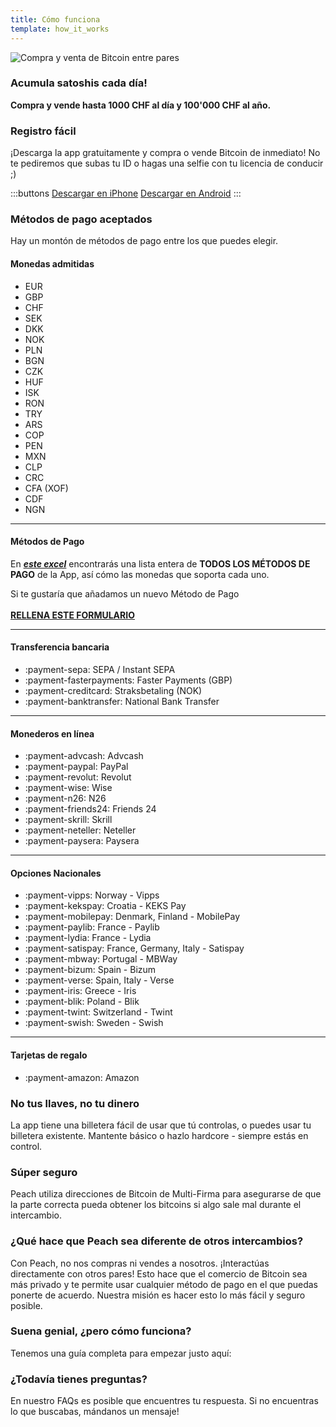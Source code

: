 ```yaml
---
title: Cómo funciona
template: how_it_works
---
```

<!--[teaser]-->
![Compra y venta de Bitcoin entre pares](/img/how-it-works/buy-and-sell-bitcoin-peer-to-peer.png)

### Acumula satoshis <span>cada día</span>!

**Compra y vende hasta 1000 CHF al día y 100'000 CHF al año.**

<!--[easy_registration]-->
### Registro fácil

¡Descarga la app gratuitamente y compra o vende Bitcoin de inmediato! No te pediremos que subas tu ID o hagas una selfie con tu licencia de conducir ;)

:::buttons
[Descargar en iPhone]($iosUrl$)
[Descargar en Android]($androidUrl$)
:::

<!--[payment_methods]-->
### Métodos de pago aceptados

Hay un montón de métodos de pago entre los que puedes elegir.<br>

#### Monedas admitidas

- EUR
- GBP
- CHF
- SEK
- DKK
- NOK
- PLN
- BGN
- CZK
- HUF
- ISK
- RON
- TRY
- ARS
- COP
- PEN
- MXN
- CLP
- CRC
- CFA (XOF)
- CDF
- NGN

---

#### Métodos de Pago

En _**[este excel](https://docs.google.com/spreadsheets/d/1uqotdlQ1woALJnsLOJMwe21J4KvTvv3cnEqERqCUicg/edit?usp=sharing)**_ encontrarás una lista entera de **TODOS LOS MÉTODOS DE PAGO** de la App, así cómo las monedas que soporta cada uno.

Si te gustaría que añadamos un nuevo Método de Pago<br><br>
**[RELLENA ESTE FORMULARIO](https://ncxldazr6m4.typeform.com/to/SJljDnae)**

---

#### Transferencia bancaria

- :payment-sepa: SEPA / Instant SEPA
- :payment-fasterpayments: Faster Payments (GBP)
- :payment-creditcard: Straksbetaling (NOK)
- :payment-banktransfer: National Bank Transfer

---

#### Monederos en línea

- :payment-advcash: Advcash
- :payment-paypal: PayPal
- :payment-revolut: Revolut
- :payment-wise: Wise
- :payment-n26: N26
- :payment-friends24: Friends 24
- :payment-skrill: Skrill
- :payment-neteller: Neteller
- :payment-paysera: Paysera

---

#### Opciones Nacionales

- :payment-vipps: Norway - Vipps
- :payment-kekspay: Croatia - KEKS Pay
- :payment-mobilepay: Denmark, Finland - MobilePay
- :payment-paylib: France - Paylib
- :payment-lydia: France - Lydia
- :payment-satispay: France, Germany, Italy - Satispay
- :payment-mbway: Portugal - MBWay
- :payment-bizum: Spain - Bizum
- :payment-verse: Spain, Italy - Verse
- :payment-iris: Greece - Iris
- :payment-blik: Poland - Blik
- :payment-twint: Switzerland - Twint
- :payment-swish: Sweden - Swish

---

#### Tarjetas de regalo

- :payment-amazon: Amazon

<!--[self_custody]-->
### No tus llaves, no tu dinero

La app tiene una billetera fácil de usar que tú controlas, o puedes usar tu billetera existente. Mantente básico o hazlo hardcore - siempre estás en control.

<!--[security]-->
### Súper seguro

Peach utiliza direcciones de Bitcoin de Multi-Firma para asegurarse de que la parte correcta pueda obtener los bitcoins si algo sale mal durante el intercambio.

<!--[difference]-->
### ¿Qué hace que Peach sea diferente de otros intercambios?

Con Peach, no nos compras ni vendes a nosotros.
¡Interactúas directamente con otros pares!
Esto hace que el comercio de Bitcoin sea más privado y te permite usar cualquier método de pago en el que puedas ponerte de acuerdo.
Nuestra misión es hacer esto lo más fácil y seguro posible.

<!--[sounds_cool]-->
### Suena genial, ¿pero cómo funciona?

Tenemos una guía completa para empezar justo aquí:

<!--[questions]-->
### ¿Todavía tienes preguntas?

En nuestro FAQs es posible que encuentres tu respuesta.
Si no encuentras lo que buscabas, mándanos un mensaje!
